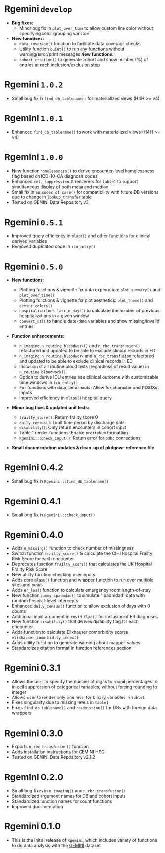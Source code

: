 # Rgemini `develop`

* **Bug fixes:**
  * Minor bug fix in `plot_over_time` to allow custom line color without specifying color grouping variable
* **New functions:**
	* `data_coverage()` function to facilitate data coverage checks
	* Utility function `quiet()` to run any functions without warning/error/print messages
**New functions:**
	* `cohort_creation()` to generate cohort and show number (%) of entries at each inclusion/exclusion step

# Rgemini `1.0.2`

* Small bug fix in `find_db_tablename()` for materialized views (H4H >= v4)

# Rgemini `1.0.1`

* Enhanced `find_db_tablename()` to work with materialized views (H4H >= v4)

# Rgemini `1.0.0`

* New function `homelessness()` to derive encounter-level homelessness flag based on ICD-10-CA diagnosis codes
* Enhanced `cell_suppression.R` renderers for `table1` to support simultaneous display of both mean and median
* Small fix in `episodes_of_care()` for compatibility with future DB versions due to change in `lookup_transfer` table
* Tested on GEMINI Data Repository v3

# Rgemini `0.5.1`

* Improved query efficiency in `mlaps()` and other functions for clinical derived variables
* Removed duplicated code in `icu_entry()`

# Rgemini `0.5.0`

* **New functions:**

  * Plotting functions & vignette for data exploration: `plot_summary()` and `plot_over_time()`
  * Plotting functions & vignette for plot aesthetics: `plot_theme()` and `gemini_colors()`
  * `hospitalizations_last_n_days()` to calculate the number of previous hospitalizations in a given window
  * `convert_dt()` to handle date-time variables and show missing/invalid entries

* **Function enhancements:**
  * `n_imaging`, `n_routine_bloodwork()` and `n_rbc_transfusion()` refactored and updated to be able to exclude clinical records in ED
  * `n_imaging`, `n_routine_bloodwork` and `n_rbc_transfusion` refactored and updated to be able to exclude clinical records in ED
  * Inclusion of all routine blood tests (regardless of result value) in `n_routine_bloodwork()`
  * Option to derive ICU entries as a clinical outcome with customizable time windows in `icu_entry()`
  * For functions with date-time inputs: Allow for character and POSIXct inputs
  * Improved efficiency in `mlaps()` hospital query

* **Minor bug fixes & updated unit tests:**
  * `frailty_score()`: Return frailty score 0
  * `daily_census()`: Limit time period by discharge date
  * `disability()`: Only return encounters in cohort input
  * Table 1 render functions: Enable `prettyNum` formatting
  * `Rgemini:::check_input()`: Return error for `odbc` connections

* **Small documentation updates & clean-up of pkdgown reference file**

# Rgemini 0.4.2

* Small bug fix in `Rgemini:::find_db_tablename()`

# Rgemini 0.4.1

* Small bug fix in `Rgemini:::check_input()`

# Rgemini 0.4.0

* Adds `n_missing()` function to check number of missingness
* Switch function `frailty_score()` to calculate the CIHI Hospital Frailty Risk Score for each encounter
* Deprecates function `frailty_score()` that calculates the UK Hospital Frailty Risk Score
* New utility function checking user inputs
* Adds core `mlaps()` function and wrapper function to run over multiple sites and years
* Adds `er_los()` function to calculate emergency room length-of-stay
* New function `dummy_ipadmdad()` to simulate "ipadmdad" data with random hospital-level intercepts
* Enhanced `daily_census()` function to allow exclusion of days with 0 counts
* Additional input argument in `covid_flag()` for inclusion of ER diagnoses
* New function `disability()` that derives disability flag for each encounter
* Adds function to calculate Elixhauser comorbidity scores `elixhauser_comorbidity_index()`
* Adds utility function to generate warning about mapped values
* Standardizes citation format in function references section

# Rgemini 0.3.1

* Allows the user to specify the number of digits to round percentages to in cell suppression of categorical variables, without forcing rounding to integer
* Allows user to render only one level for binary variables in `table1`
* Fixes singularity due to missing levels in `table1`
* Fixes `find_db_tablename()` and `readmission()` for DBs with foreign data wrappers

# Rgemini 0.3.0

* Exports `n_rbc_transfusion()` function
* Adds installation instructions for GEMINI HPC
* Tested on GEMINI Data Repository v2.1.2

# Rgemini 0.2.0

* Small bug fixes in `n_imaging()` and `n_rbc_transfusion()`
* Standardized argument names for DB and cohort inputs
* Standardized function names for count functions
* Improved documentation

# Rgemini 0.1.0

* This is the initial release of `Rgemini`, which includes variety of functions to do data analysis with the [GEMINI](https://www.geminimedicine.ca/) dataset
